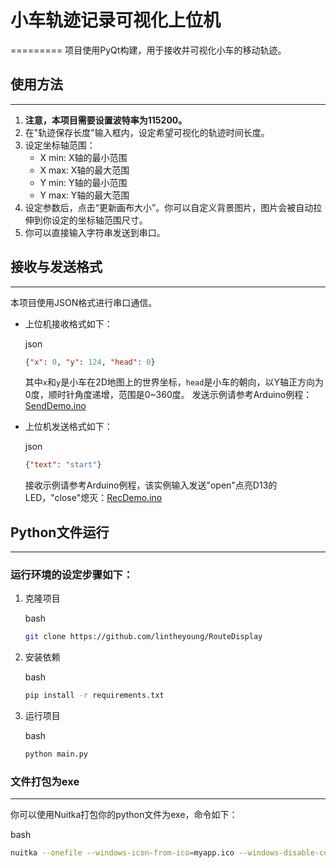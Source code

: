 
# 小车轨迹记录可视化上位机
=========
项目使用PyQt构建，用于接收并可视化小车的移动轨迹。

## 使用方法
----

1.  **注意，本项目需要设置波特率为115200。**
2.  在"轨迹保存长度"输入框内，设定希望可视化的轨迹时间长度。
3.  设定坐标轴范围：
    *   X min: X轴的最小范围
    *   X max: X轴的最大范围
    *   Y min: Y轴的最小范围
    *   Y max: Y轴的最大范围
4.  设定参数后，点击“更新画布大小”。你可以自定义背景图片，图片会被自动拉伸到你设定的坐标轴范围尺寸。
5.  你可以直接输入字符串发送到串口。

## 接收与发送格式
-------

本项目使用JSON格式进行串口通信。

*   上位机接收格式如下：

    json

    ```json
    {"x": 0, "y": 124, "head": 0}
    ```

    其中`x`和`y`是小车在2D地图上的世界坐标，`head`是小车的朝向，以Y轴正方向为0度，顺时针角度递增，范围是0~360度。
    发送示例请参考Arduino例程：[SendDemo.ino](https://github.com/lintheyoung/RouteDisplay/blob/main/SendDemo.ino)

*   上位机发送格式如下：

    json

    ```json
    {"text": "start"}
    ```

    接收示例请参考Arduino例程，该实例输入发送"open"点亮D13的LED，"close"熄灭：[RecDemo.ino](https://github.com/lintheyoung/RouteDisplay/blob/main/RecDemo.ino)


## Python文件运行
----------

### 运行环境的设定步骤如下：

1.  克隆项目

    bash

    ```bash
    git clone https://github.com/lintheyoung/RouteDisplay
    ```

2.  安装依赖

    bash

    ```bash
    pip install -r requirements.txt
    ```

3.  运行项目

    bash

    ```bash
    python main.py
    ```


### 文件打包为exe
--------

你可以使用Nuitka打包你的python文件为exe，命令如下：

bash

```bash
nuitka --onefile --windows-icon-from-ico=myapp.ico --windows-disable-console --plugin-enable=pyqt5 main.py
```